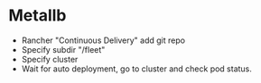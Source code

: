 # Metallb
- Rancher "Continuous Delivery" add git repo
- Specify subdir "/fleet"
- Specify cluster
- Wait for auto deployment, go to cluster and check pod status.
